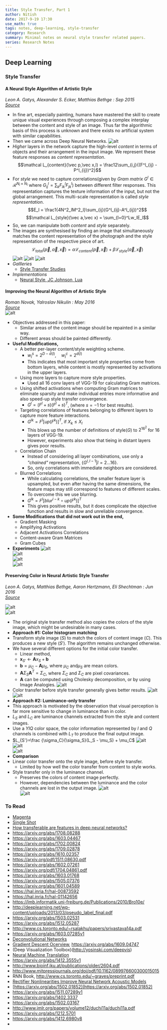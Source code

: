 ```yaml
---
title: Style Transfer, Part 1
author: Nitish
date: 2017-9-19 17:30
use_math: true
tags: notes, deep-learning, style-transfer
category: Research
summary: Minimal notes on neural style transfer related papers.
series: Research Notes
---
```


## **Deep Learning**

### **Style Transfer**

#### **A Neural Style Algorithm of Artistic Style**   
*Leon A. Gatys, Alexander S. Ecker, Matthias Bethge : Sep 2015*   
[*Source*](https://arxiv.org/abs/1508.06576)   

* In fine art, especially painting, humans have mastered the skill to create unique visual experiences through composing a complex interplay between the content and style of an image. Thus far the algorithmic basis of this process is unknown and there exists no artificial system with similar capabilities.
* Then we came across Deep Neural Networks.
![alt](/images/papers/styleTransfer1.jpg)
* *Higher* layers in the network capture the high-level *content* in terms of objects and their arrangement in the input image. We represent these feature responses as *content representation*.
$$\mathcal L_{content}(\vec p,\vec x,l) = \frac12\sum_{i,j}{(F^l_{ij} - P^l_{ij})^2}$$
* For *style* we need to capture correlations(given by *Gram matrix* $G^l \in \mathcal R^{N_l \times N_l}$ where $G^l_{ij} = \sum_kF^l_{ik}F^l_{jk}$) between different filter responses. This representation captures the texture information of the input, but not the global arrangement. This multi-scale representation is called *style representation*.
$$E_l = \frac1{4N^2_lM^2_l}\sum_{ij}(G^l_{ij}-A^l_{ij})^2$$
$$\mathcal L_{style}(\vec a,\vec x) = \sum_{l=0}^Lw_lE_l$$
* So, we can manipulate both *content* and *style* separately.
* The images are synthesised by finding an image that simultaneously matches the content representation of the photograph and the style representation of the respective piece of art.
$$\mathcal L_{total}(\vec p,\vec a,\vec x) = \alpha\mathcal L_{content}(\vec p,\vec x) + \beta\mathcal L_{style}(\vec a,\vec x)$$
![alt](/images/papers/styleTransfer2.jpg)
![alt](/images/papers/styleTransfer3.jpg)
![alt](/images/papers/styleTransfer4.jpg)
* *Gallleries*
    * [Style Transfer Studies](http://kylemcdonald.net/stylestudies/)
* *Implementations* 
    * [Neural Style, JC Johnson, Lua](https://github.com/jcjohnson/neural-style)


#### **Improving the Neural Algorithm of Artistic Style**
*Roman Novak, Yalroslav Nikulin : May 2016*   
[*Source*](https://arxiv.org/abs/1605.04603)   
![alt](/images/papers/improvedStyle1.jpg)   

* Objectives addressed in this paper:
    * Similar areas of the content image should be repainted in a similar way.
    * Different areas should be painted differently.
* **Useful Modifications,**
    * A better per-layer content/style weighting scheme.
        * $w_l^s = 2^{D-d(l)},\quad w_l^c=2^{d(l)}$
        * This indicates that most important style properties come from bottom layers, while content is mostly represented by activations in the upper layers. 
    * Using more layers to capture more style properties.
        * Used all 16 conv layers of VGG-19 for calculating Gram matrices.         
    * Using shifted activations when computing Gram matrices to eliminate sparsity and make individual entries more informative and also speed-up style transfer convergence.
        * $G^l=(F^l+s)(F^l+s)^T$, (where $s=-1$ for best results).
    * Targeting correlations of features belonging to different layers to capture more feature interactions.
        * $G^{lk}=F^l[up(F^k)]^T$, if $X_k \leq X_l$
        * This blows up the number of definitions of style($G$) to $2^{16^2}$ for 16 layers of VGG-19.
        * However, experiments also show that tieing in distant layers gives poor results.
    * Correlation Chain
        * Instead of considering all layer combinations, use only a *"chained"* representation, $\{G^{l,l-1}|l=2...16\}.$
        * So, only correlations with immediate neighbors are considered.  
    * Blurred Correlations
        * While calculating correlations, the smaller feature layer is upsampled, but even after having the same dimensions, the feature maps may still correspond to features of different scales. 
        * To overcome this we use blurring.
        * $G^{lk}=F^l[blur^{l-k}\circ up(F^k)]^T$
        * This gives positive results, but it does complicate the objective function and results in slow and unreliable convergence.
* **Some Modifications that did not work out in the end,**
    * Gradient Masking
    * Amplifying Activations
    * Adjacent Activations Correlations
    * Content-aware Gram Matrices
    * Gram Cubes
* **Experiments**
![alt](/images/papers/improvedStyle2.jpg)   
![alt](/images/papers/improvedStyle3.jpg)   
![alt](/images/papers/improvedStyle4.jpg)   
![alt](/images/papers/improvedStyle5.jpg)   

#### **Preserving Color in Neural Artistic Style Transfer**   
*Leon A. Gatys, Matthias Bethge, Aaron Hertzmann, Eli Shechtman : Jun 2016*   
[*Source*](https://arxiv.org/abs/1606.05897)   

![alt](/images/papers/colorTransfer1.jpg)   
![alt](/images/papers/colorTransfer2.jpg)   

* The original style transfer method also copies the colors of the style image, which might be undesirable in many cases.
* **Approach #1: Color histogram matching**
* Transform style image $(S)$ to match the colors of content image $(C)$. This produces a new style $(S')$. The algorithm remains unchanged otherwise.
* We have several different options for the initial color transfer.
    * Linear method,
    * $\mathbf x_{S'}\leftarrow \mathbf Ax_S+\mathbf b$   
    * $\mathbf b=\mu_C- \mathbf A\mu_S$, where $\mu_C$ and$\mu_S$ are mean colors. 
    * $\mathbf A\Sigma_S \mathbf A^T=\Sigma_C$, where $\Sigma_C$ and $\Sigma_C$ are pixel covariances.
    * $\mathbf A$ can be computed using Cholesky decomposition, or by using Image Analogies.
![alt](/images/papers/colorTransfer3.jpg)   
* Color transfer before style transfer generally gives better results.
![alt](/images/papers/colorTransfer4.jpg)   
![alt](/images/papers/colorTransfer5.jpg)   
* **Approach #2: Luminance-only transfer**
* This approach is motivated by the observation that visual perception is far more sensitive to change in luminance than in color.
* $L_S$ and $L_C$ are luminance channels extracted from the style and content images. 
* Use a *YIQ* color space, the color information represented by *I* and *Q* channels is combined with $L_T$ to produce the final output image.
* $L_{S'}=\frac {\sigma_C}{\sigma_S}(L_S - \mu_S) + \mu_C$
![alt](/images/papers/colorTransfer6.jpg)   
![alt](/images/papers/colorTransfer7.jpg)   
![alt](/images/papers/colorTransfer8.jpg)   
* **Comparison**
* Linear color transfer onto the style image, before style transfer.
    * Limited by how well the color transfer from content to style works.
* Style transfer only in the luminance channel.
    * Preserves the colors of content image perfectly.
    * However, dependencies between the luminance and the color channels are lost in the output image.
![alt](/images/papers/colorTransfer9.jpg)   
![alt](/images/papers/colorTransfer10.jpg)   


### To Read  
* [Magenta](https://github.com/tensorflow/magenta)
* [Single Shot](https://arxiv.org/abs/1512.02325)
* [How transferable are features in deep neural networks?](https://arxiv.org/pdf/1411.1792.pdf)
* https://arxiv.org/abs/1708.08288
* https://arxiv.org/abs/1603.04467
* https://arxiv.org/abs/1702.00824
* https://arxiv.org/abs/1709.02878
* https://arxiv.org/abs/1610.02357
* https://arxiv.org/pdf/1511.08630.pdf
* https://arxiv.org/abs/1602.07261
* https://arxiv.org/pdf/1704.04861.pdf
* https://arxiv.org/abs/1603.01768
* https://arxiv.org/abs/1505.07376
* https://arxiv.org/abs/1601.04589
* https://hal.inria.fr/hal-00873592
* https://hal.inria.fr/hal-01142656
* https://lmb.informatik.uni-freiburg.de/Publications/2010/Bro10e/
* http://deeplearning.net/wp-content/uploads/2013/03/pseudo_label_final.pdf
* https://arxiv.org/abs/1503.02531
* https://arxiv.org/abs/1512.05287
* http://www.cs.toronto.edu/~rsalakhu/papers/srivastava14a.pdf
* https://arxiv.org/abs/1603.07285v1
* [Deconvolutional Networks](http://www.matthewzeiler.com/wp-content/uploads/2017/07/cvpr2010.pdf)
* [Gradient Descent Ocerview](http://ruder.io/optimizing-gradient-descent/), https://arxiv.org/abs/1609.04747
* (Deep Visualization Toolbox)(http://yosinski.com/deepvis)
* [Neural Machine Translation](https://arxiv.org/abs/1409.1259)
* https://arxiv.org/abs/1412.3555v1
* http://www.bioinf.jku.at/publications/older/2604.pdf
* http://www.mitpressjournals.org/doi/pdf/10.1162/089976600300015015
* RNN Book, http://www.cs.toronto.edu/~graves/preprint.pdf
* [Rectifier Nonlinearities Improve Neural Network Acoustic Models](https://web.stanford.edu/~awni/papers/relu_hybrid_icml2013_final.pdf)
* [https://arxiv.org/abs/1502.01852](https://arxiv.org/abs/1502.01852)
* https://arxiv.org/abs/1511.07289v1
* https://arxiv.org/abs/1402.3337
* https://arxiv.org/abs/1502.03167
* http://www.jmlr.org/papers/volume12/duchi11a/duchi11a.pdf
* https://arxiv.org/abs/1212.5701
* https://arxiv.org/abs/1412.6980v8
* 
